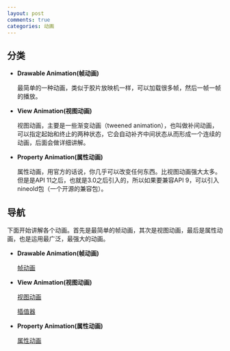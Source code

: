```yaml
---
layout: post
comments: true
categories: 动画
---
```


## 分类
* **Drawable Animation(帧动画)**

  最简单的一种动画，类似于胶片放映机一样，可以加载很多帧，然后一帧一帧的播放。

* **View Animation(视图动画)**
 
  视图动画，主要是一些渐变动画（tweened animation），也叫做补间动画，可以指定起始和终止的两种状态，它会自动补齐中间状态从而形成一个连续的动画，后面会做详细讲解。  

* **Property Animation(属性动画)**

  属性动画，用官方的话说，你几乎可以改变任何东西。比视图动画强大太多。但是是API 11之后，也就是3.0之后引入的，所以如果要兼容API 9，可以引入nineold包（一个开源的兼容包）。
  
## 导航

  下面开始讲解各个动画。首先是最简单的帧动画，其次是视图动画，最后是属性动画，也是运用最广泛，最强大的动画。
  
* **Drawable Animation(帧动画)**

  [帧动画](http://www.wentao.tech/2016/04/13/%E5%B8%A7%E5%8A%A8%E7%94%BB/)

* **View Animation(视图动画)**

  [视图动画](http://www.wentao.tech/2016/04/14/%E8%A7%86%E5%9B%BE%E5%8A%A8%E7%94%BB/)
  
  [插值器](http://www.wentao.tech/2016/04/15/%E6%8F%92%E5%80%BC%E5%99%A8/)
 
* **Property Animation(属性动画)**

  [属性动画](http://www.wentao.tech/2016/04/15/%E5%B1%9E%E6%80%A7%E5%8A%A8%E7%94%BB/)

 
  

  

